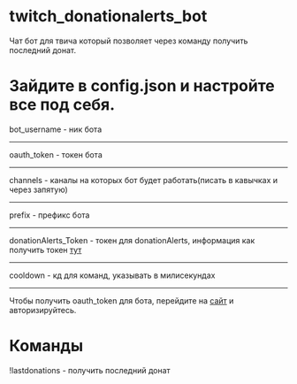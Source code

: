 # twitch_donationalerts_bot
Чат бот для твича который позволяет через команду получить последний донат.

# Зайдите в config.json и настройте все под себя.

bot_username - ник бота

---

oauth_token - токен бота

---

channels - каналы на которых бот будет работать(писать в кавычках и через запятую)

---

prefix - префикс бота

---

donationAlerts_Token - токен для donationAlerts, информация как получить токен [тут](https://www.donationalerts.com/apidoc)

---

cooldown - кд для команд, указывать в милисекундах

---
Чтобы получить oauth_token для бота, перейдите на [сайт](https://twitchapps.com/tmi/) и авторизируйтесь.

# Команды

!lastdonations - получить последний донат
